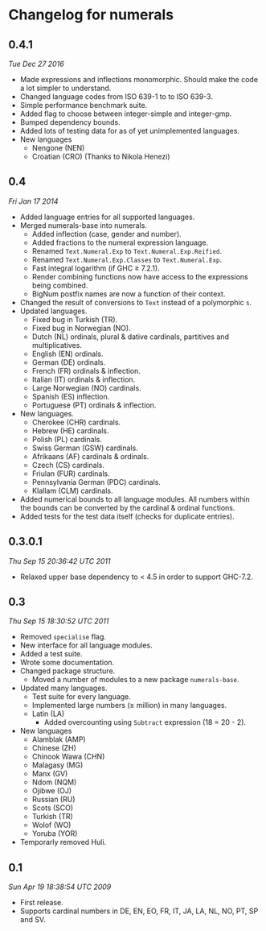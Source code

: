 Changelog for numerals
======================


0.4.1
-----

*Tue Dec 27 2016*

- Made expressions and inflections monomorphic. Should make the code a
  lot simpler to understand.
- Changed language codes from ISO 639-1 to to ISO 639-3.
- Simple performance benchmark suite.
- Added flag to choose between integer-simple and integer-gmp.
- Bumped dependency bounds.
- Added lots of testing data for as of yet unimplemented languages.
- New languages
  + Nengone (NEN)
  + Croatian (CRO) (Thanks to Nikola Henezi)

0.4
---

*Fri Jan 17 2014*

- Added language entries for all supported languages.
- Merged numerals-base into numerals.
  + Added inflection (case, gender and number).
  + Added fractions to the numeral expression language.
  + Renamed `Text.Numeral.Exp` to `Text.Numeral.Exp.Reified`.
  + Renamed `Text.Numeral.Exp.Classes` to `Text.Numeral.Exp`.
  + Fast integral logarithm (if GHC ≥ 7.2.1).
  + Render combining functions now have access to the expressions being
    combined.
  + BigNum postfix names are now a function of their context.
- Changed the result of conversions to `Text` instead of a polymorphic `s`.
- Updated languages.
  + Fixed bug in Turkish (TR).
  + Fixed bug in Norwegian (NO).
  + Dutch (NL) ordinals, plural & dative cardinals, partitives and multiplicatives.
  + English (EN) ordinals.
  + German (DE) ordinals.
  + French (FR) ordinals & inflection.
  + Italian (IT) ordinals & inflection.
  + Large Norwegian (NO) cardinals.
  + Spanish (ES) inflection.
  + Portuguese (PT) ordinals & inflection.
- New languages.
  + Cherokee (CHR) cardinals.
  + Hebrew (HE) cardinals.
  + Polish (PL) cardinals.
  + Swiss German (GSW) cardinals.
  + Afrikaans (AF) cardinals & ordinals.
  + Czech (CS) cardinals.
  + Friulan (FUR) cardinals.
  + Pennsylvania German (PDC) cardinals.
  + Klallam (CLM) cardinals.
- Added numerical bounds to all language modules. All numbers within the bounds
  can be converted by the cardinal & ordinal functions.
- Added tests for the test data itself (checks for duplicate entries).


0.3.0.1
-------

*Thu Sep 15 20:36:42 UTC 2011*

- Relaxed upper base dependency to < 4.5 in order to support GHC-7.2.


0.3
---

*Thu Sep 15 18:30:52 UTC 2011*

- Removed `specialise` flag.
- New interface for all language modules.
- Added a test suite.
- Wrote some documentation.
- Changed package structure.
  + Moved a number of modules to a new package `numerals-base`.
- Updated many languages.
  + Test suite for every language.
  + Implemented large numbers (≥ million) in many languages.
  + Latin (LA)
    - Added overcounting using `Subtract` expression (18 = 20 - 2).
- New languages
  + Alamblak (AMP)
  + Chinese (ZH)
  + Chinook Wawa (CHN)
  + Malagasy (MG)
  + Manx (GV)
  + Ndom (NQM)
  + Ojibwe (OJ)
  + Russian (RU)
  + Scots (SCO)
  + Turkish (TR)
  + Wolof (WO)
  + Yoruba (YOR)
- Temporarly removed Huli.


0.1
---

*Sun Apr 19 18:38:54 UTC 2009*

- First release.
- Supports cardinal numbers in DE, EN, EO, FR, IT, JA, LA, NL, NO, PT, SP and
  SV.
